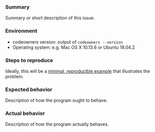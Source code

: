 ### Summary

Summary or short description of this issue. 

### Environment

* codeowners version:  output of `codeowners --version`
* Operating system:  e.g. Mac OS X 10.13.6 or Ubuntu 18.04.2

### Steps to reproduce

Ideally, this will be a 
[minimal, reproducible example](https://stackoverflow.com/help/minimal-reproducible-example)
that illustrates the problem.

### Expected behavior

Description of how the program ought to behave.

### Actual behavior

Description of how the program actually behaves.